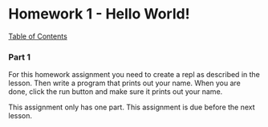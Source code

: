 # Homework 1 - Hello World!

[Table of Contents](../../index.md)

### Part 1

For this homework assignment you need to create a repl as described in the lesson. Then write a program that prints out your name. When you are done, click the run button and make sure it prints out your name.

This assignment only has one part.
This assignment is due before the next lesson.